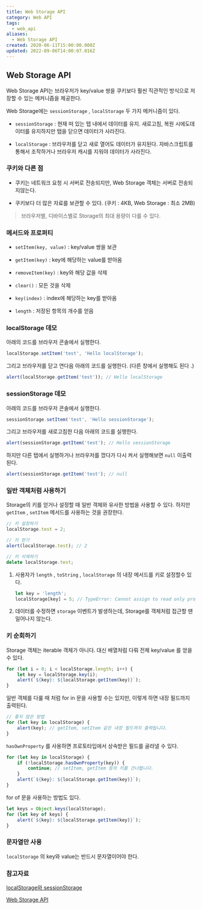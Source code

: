 ```yaml
---
title: Web Storage API
category: Web API
tags:
  - web_api
aliases:
  - Web Storage API
created: 2020-06-11T15:00:00.000Z
updated: 2022-09-06T14:00:07.016Z
---
```


<Metadata />

## Web Storage API

Web Storage API는 브라우저가 key/value 쌍을 쿠키보다 훨씬 직관적인 방식으로 저장할 수 있는 메커니즘을 제공한다.

Web Storage에는 `sessionStorage` , `localStorage` 두 가지 메커니즘이 있다.

- `sessionStorage` : 현재 떠 있는 탭 내에서 데이터를 유지. 새로고침, 복원 시에도데이터를 유지하지만 탭을 닫으면 데이터가 사라진다.

- `localStorage` : 브라우저를 닫고 새로 열어도 데이터가 유지된다. 자바스크립트를통해서 조작하거나 브라우저 캐시를 지워야 데이터가 사라진다.

### 쿠키와 다른 점

- 쿠키는 네트워크 요청 시 서버로 전송되지만, Web Storage 객체는 서버로 전송되지않는다.

- 쿠키보다 더 많은 자료를 보관할 수 있다. (쿠키 : 4KB, Web Storage : 최소 2MB)

> 브라우저별, 디바이스별로 Storage의 최대 용량이 다를 수 있다.

### 메서드와 프로퍼티

- `setItem(key, value)` : key/value 쌍을 보관

- `getItem(key)` : key에 해당하는 value를 받아옴

- `removeItem(key)` : key와 해당 값을 삭제

- `clear()` : 모든 것을 삭제

- `key(index)` : index에 해당하는 key를 받아옴

- `length` : 저장된 항목의 개수를 얻음

### localStorage 데모

아래의 코드를 브라우저 콘솔에서 실행한다.

```javascript
localStorage.setItem('test', 'Hello localStorage');
```

그리고 브라우저를 닫고 연다음 아래의 코드를 실행한다. (다른 창에서 실행해도 된다 .)

```javascript
alert(localStorage.getItem('test')); // Hello localStorage
```

### sessionStorage 데모

아래의 코드를 브라우저 콘솔에서 실행한다.

```javascript
sessionStorage.setItem('test', 'Hello sessionStorage');
```

그리고 브라우저를 새로고침한 다음 아래의 코드를 실행한다.

```javascript
alert(sessionStorage.getItem('test'); // Hello sessionStorage
```

하지만 다른 탭에서 실행하거나 브라우저를 껐다가 다시 켜서 실행해보면 `null` 이출력된다.

```javascript
alert(sessionStorage.getItem('test'); // null
```

### 일반 객체처럼 사용하기

Storage의 키를 얻거나 설정할 때 일반 객체와 유사한 방법을 사용할 수 있다. 하지만 `getItem` , `setItem` 메서드를 사용하는 것을 권장한다.

```javascript
// 키 설정하기
localStorage.test = 2;

// 키 얻기
alert(localStorage.test); // 2

// 키 삭제하기
delete localStorage.test;
```

1. 사용자가 `length` , `toString` , `localStorage` 의 내장 메서드를 키로 설정할수 있다.

   ```javascript
   let key = 'length';
   localStorage[key] = 5; // TypeError: Cannot assign to read only property 'length'...
   ```

1. 데이터를 수정하면 `storage` 이벤트가 발생하는데, Storage를 객체처럼 접근할 땐일어나지 않는다.

### 키 순회하기

Storage 객체는 iterable 객체가 아니다. 대신 배열처럼 다뤄 전체 key/value 를 얻을수 있다.

```javascript
for (let i = 0; i < localStorage.length; i++) {
	let key = localStorage.key(i);
	alert(`${key}: ${localStorage.getItem(key)}`);
}
```

일반 객체를 다룰 때 처럼 for in 문을 사용할 수는 있지만, 이렇게 하면 내장 필드까지 출력된다.

```javascript
// 좋지 않은 방법
for (let key in localStorage) {
	alert(key); // getItem, setItem 같은 내장 필드까지 출력됩니다.
}
```

`hasOwnProperty` 를 사용하면 프로토타입에서 상속받은 필드를 골라낼 수 있다.

```javascript
for (let key in localStorage) {
	if (!localStorage.hasOwnProperty(key)) {
		continue; // setItem, getItem 등의 키를 건너뜁니다.
	}
	alert(`${key}: ${localStorage.getItem(key)}`);
}
```

for of 문을 사용하는 방법도 있다.

```javascript
let keys = Object.keys(localStorage);
for (let key of keys) {
	alert(`${key}: ${localStorage.getItem(key)}`);
}
```

### 문자열만 사용

`localStorage` 의 key와 value는 반드시 문자열이어야 한다.

### 참고자료

[localStorage와 sessionStorage](https://ko.javascript.info/localstorage)

[Web Storage API](https://developer.mozilla.org/en-US/docs/Web/API/Web_Storage_API)
